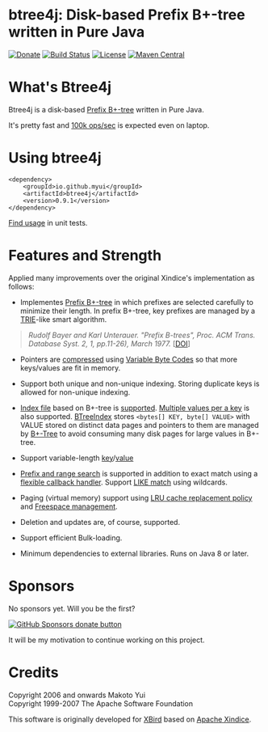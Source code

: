 btree4j: Disk-based Prefix B+-tree written in Pure Java
======================================================= 
[![Donate](https://img.shields.io/badge/github-donate-yellow.svg)](https://github.com/sponsors/myui)
[![Build Status](https://travis-ci.org/myui/btree4j.svg?branch=master)](https://travis-ci.org/myui/btree4j)
[![License](http://img.shields.io/:license-Apache_v2-blue.svg)](https://github.com/myui/btree4j/blob/master/LICENSE)
[![Maven Central](https://maven-badges.herokuapp.com/maven-central/io.github.myui/btree4j/badge.svg)](https://maven-badges.herokuapp.com/maven-central/io.github.myui/btree4j)

# What's Btree4j

Btree4j is a disk-based [Prefix B+-tree](https://dl.acm.org/citation.cfm?id=320530) written in Pure Java.

It's pretty fast and [100k ops/sec](https://github.com/myui/btree4j/blob/master/src/test/java/btree4j/benchmark/JMHBenchmark.java) is expected even on laptop.

# Using btree4j

```
<dependency>
    <groupId>io.github.myui</groupId>
    <artifactId>btree4j</artifactId>
    <version>0.9.1</version>
</dependency>
```

[Find usage](https://github.com/myui/btree4j/tree/master/src/test/java/btree4j) in unit tests.

# Features and Strength

Applied many improvements over the original Xindice's implementation as follows:

* Implementes [Prefix B+-tree](https://dl.acm.org/citation.cfm?id=320530) in which prefixes are selected carefully to minimize their length. In prefix B+-tree, key prefixes are managed by a [TRIE](https://en.wikipedia.org/wiki/Trie)-like smart algorithm.

> _Rudolf Bayer and Karl Unterauer. "Prefix B-trees", Proc. ACM Trans. Database Syst. 2, 1, pp.11-26), March 1977._ [[DOI](https://doi.org/10.1145/320521.320530 )]

* Pointers are [compressed](https://github.com/myui/btree4j/blob/master/src/main/java/btree4j/utils/codec/VariableByteCodec.java) using [Variable Byte Codes](https://en.wikipedia.org/wiki/Variable-length_code) so that more keys/values are fit in memory.

* Support both unique and non-unique indexing. Storing duplicate keys is allowed for non-unique indexing.

* [Index file](https://en.wikipedia.org/wiki/Indexed_file) based on B+-tree is [supported](https://github.com/myui/btree4j/blob/master/src/main/java/btree4j/BTreeIndex.java). [Multiple values per a key](https://github.com/myui/btree4j/blob/master/src/main/java/btree4j/BTreeIndexDup.java) is also supported.
 [BTreeIndex](https://github.com/myui/btree4j/blob/master/src/main/java/btree4j/BTreeIndex.java) stores `<bytes[] KEY, byte[] VALUE>` with VALUE stored on distinct data pages and pointers to them are managed by [B+-Tree](https://github.com/myui/btree4j/blob/master/src/main/java/btree4j/BTree.java) to avoid consuming many disk pages for large values in B+-tree.

* Support variable-length [key](https://github.com/myui/btree4j/blob/master/src/main/java/btree4j/Key.java)/[value](https://github.com/myui/btree4j/blob/master/src/main/java/btree4j/Value.java)

* [Prefix and range search](https://github.com/myui/btree4j/blob/master/src/main/java/btree4j/indexer/BasicIndexQuery.java) is supported in addition to exact match using a [flexible callback handler](https://github.com/myui/btree4j/blob/master/src/main/java/btree4j/BTreeCallback.java). Support [LIKE match](https://github.com/myui/btree4j/blob/master/src/main/java/btree4j/indexer/LikeIndexQuery.java) using wildcards.

* Paging (virtual memory) support using [LRU cache replacement policy](https://github.com/myui/btree4j/blob/master/src/main/java/btree4j/BTree.java) and [Freespace management](https://github.com/myui/btree4j/blob/master/src/main/java/btree4j/FreeList.java).

* Deletion and updates are, of course, supported.

* Support efficient Bulk-loading.

* Minimum dependencies to external libraries. Runs on Java 8 or later.

# Sponsors

No sponsors yet. Will you be the first?

<span class="badge-githubsponsors"><a href="https://github.com/sponsors/myui" title="Donate to this project using GitHub Sponsors"><img src="https://img.shields.io/badge/github-donate-yellow.svg" alt="GitHub Sponsors donate button" /></a></span>

It will be my motivation to continue working on this project.

# Credits

Copyright 2006 and onwards Makoto Yui<br/>
Copyright 1999-2007 The Apache Software Foundation

This software is originally developed for [XBird](https://github.com/myui/xbird/) based on [Apache Xindice](https://xml.apache.org/xindice/dev/guide-internals.html#3.+Data+storage).
